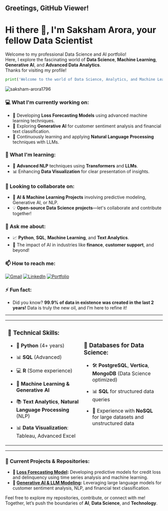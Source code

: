 
## Greetings, GitHub Viewer!

# Hi there 👋, I'm Saksham Arora, your fellow Data Scientist

Welcome to my professional Data Science and AI portfolio!  
Here, I explore the fascinating world of **Data Science**, **Machine Learning**, **Generative AI**, and **Advanced Data Analytics**.  
Thanks for visiting my profile!

```python
print('Welcome to the world of Data Science, Analytics, and Machine Learning!')
```

<p><img src="https://komarev.com/ghpvc/?username=saksham-arora1796&label=Profile%20views&color=brightgreen&style=flat-square" alt="saksham-arora1796" /></p>


### 💻 What I'm currently working on:
- 🔭 Developing **Loss Forecasting Models** using advanced machine learning techniques.
- 🤖 Exploring **Generative AI** for customer sentiment analysis and financial text classification.
- 🚀 Continuously learning and applying **Natural Language Processing** techniques with LLMs.

### 🌱 What I'm learning:
- 🌱 **Advanced NLP** techniques using **Transformers** and **LLMs**.
- 📊 Enhancing **Data Visualization** for clear presentation of insights.

### 👯 Looking to collaborate on:
- 🤝 **AI & Machine Learning Projects** involving predictive modeling, Generative AI, or NLP.
- 💡 **Open-source Data Science projects**—let's collaborate and contribute together!

### 💬 Ask me about:
- 📈 **Python**, **SQL**, **Machine Learning**, and **Text Analytics**.
- 🧠 The impact of AI in industries like **finance**, **customer support**, and beyond!

### 📫 How to reach me:
[![Gmail](https://img.shields.io/badge/-Gmail-c14438?&logo=Gmail&logoColor=white)](mailto:arorasaksham96@gmail.com)  [![LinkedIn](https://img.shields.io/badge/LinkedIn-blue?logo=linkedin)](https://www.linkedin.com/in/sakshamarora96/) [![Portfolio](https://img.shields.io/badge/Portfolio-Visit%20My%20Website-brightgreen)](https://arorasaksham.com)

<!-- 🌐 [Website: arorasaksham.com](https://arorasaksham.com) -->

<!-- ### 😄 Pronouns:
- He/Him -->

### ⚡ Fun fact:
- Did you know? **99.9% of data in existence was created in the last 2 years!** Data is truly the new oil, and I’m here to refine it!

---

<!-- ### 🔧 **Technical Skills:**
- 🐍 **Python** (4+ years)
- 📊 **SQL** (Advanced)
- 💻 **R** (Some experience)
- 🤖 **Machine Learning & Generative AI**
- 📚 **Text Analytics**, **Natural Language Processing** (NLP)
- 📊 **Data Visualization**: Tableau, Advanced Excel

### 💾 **Databases for Data Science**:
- 🛠 **PostgreSQL**, **Vertica**, **MongoDB** (Data Science optimized)
- 📊 **SQL** for structured data queries
- 💾 Experience with **NoSQL** for large datasets and unstructured data -->

<table>
  <tr>
    <td>

### 🔧 **Technical Skills:**
- 🐍 **Python** (4+ years)
- 📊 **SQL** (Advanced)
- 💻 **R** (Some experience)
- 🤖 **Machine Learning & Generative AI**
- 📚 **Text Analytics**, **Natural Language Processing** (NLP)
- 📊 **Data Visualization**: Tableau, Advanced Excel

    </td>
    <td>

### 💾 **Databases for Data Science**:
- 🛠 **PostgreSQL**, **Vertica**, **MongoDB** (Data Science optimized)
- 📊 **SQL** for structured data queries
- 💾 Experience with **NoSQL** for large datasets and unstructured data

    </td>
  </tr>
</table>

---

### 📂 **Current Projects & Repositories:**
- **🔮 [Loss Forecasting Model](#):** Developing predictive models for credit loss and delinquency using time series analysis and machine learning.
- **🧠 [Generative AI & LLM Modeling](#):** Leveraging large language models for customer sentiment analysis, NLP, and financial text classification.

Feel free to explore my repositories, contribute, or connect with me! Together, let’s push the boundaries of **AI**, **Data Science**, and **Technology**.

<!-- ### 🌟 GitHub Stats

<p><img align="left" src="https://github-readme-stats.vercel.app/api/top-langs/?username=sakshamarora&layout=compact&theme=github_dark&langs_count=5&hide=javascript,html,css" alt="Saksham Arora" /></p>

<p><img align="center" src="https://github-readme-stats.vercel.app/api?username=sakshamarora&show_icons=true&theme=github_dark&count_private=true&hide=issues" alt="Saksham Arora" /></p>

<p><img align="center" src="https://github-readme-streak-stats.herokuapp.com/?user=sakshamarora&theme=github-dark" alt="Saksham Arora" /></p> -->


<!-- 
### 🏆 **GitHub Trophies**

<p><a href="https://github.com/ryo-ma/github-profile-trophy"><img src="https://github-profile-trophy.vercel.app/?username=sakshamarora&theme=gruvbox" alt="Saksham Arora" /></a></p> -->




